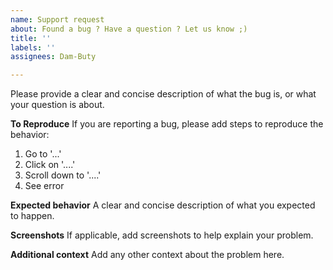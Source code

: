 ```yaml
---
name: Support request
about: Found a bug ? Have a question ? Let us know ;)
title: ''
labels: ''
assignees: Dam-Buty

---
```


Please provide a clear and concise description of what the bug is, or what your question is about.

**To Reproduce**
If you are reporting a bug, please add steps to reproduce the behavior:
1. Go to '...'
2. Click on '....'
3. Scroll down to '....'
4. See error

**Expected behavior**
A clear and concise description of what you expected to happen.

**Screenshots**
If applicable, add screenshots to help explain your problem.

**Additional context**
Add any other context about the problem here.
